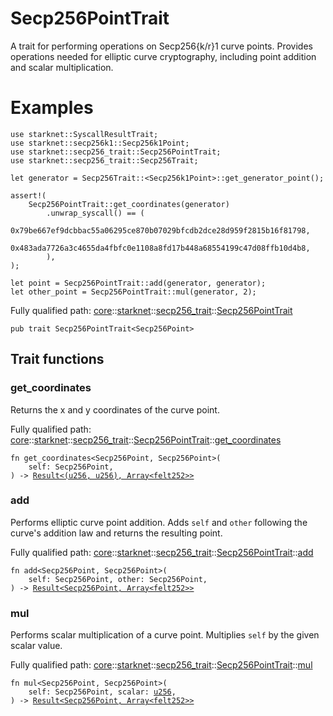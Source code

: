 # Secp256PointTrait

A trait for performing operations on Secp256{k/r}1 curve points.
Provides operations needed for elliptic curve cryptography, including point addition
and scalar multiplication.
# Examples

```cairo
use starknet::SyscallResultTrait;
use starknet::secp256k1::Secp256k1Point;
use starknet::secp256_trait::Secp256PointTrait;
use starknet::secp256_trait::Secp256Trait;

let generator = Secp256Trait::<Secp256k1Point>::get_generator_point();

assert!(
    Secp256PointTrait::get_coordinates(generator)
        .unwrap_syscall() == (
            0x79be667ef9dcbbac55a06295ce870b07029bfcdb2dce28d959f2815b16f81798,
            0x483ada7726a3c4655da4fbfc0e1108a8fd17b448a68554199c47d08ffb10d4b8,
        ),
);

let point = Secp256PointTrait::add(generator, generator);
let other_point = Secp256PointTrait::mul(generator, 2);
```

Fully qualified path: [core](./core.md)::[starknet](./core-starknet.md)::[secp256_trait](./core-starknet-secp256_trait.md)::[Secp256PointTrait](./core-starknet-secp256_trait-Secp256PointTrait.md)

<pre><code class="language-cairo">pub trait Secp256PointTrait&lt;Secp256Point&gt;</code></pre>

## Trait functions

### get_coordinates

Returns the x and y coordinates of the curve point.

Fully qualified path: [core](./core.md)::[starknet](./core-starknet.md)::[secp256_trait](./core-starknet-secp256_trait.md)::[Secp256PointTrait](./core-starknet-secp256_trait-Secp256PointTrait.md)::[get_coordinates](./core-starknet-secp256_trait-Secp256PointTrait.md#get_coordinates)

<pre><code class="language-cairo">fn get_coordinates&lt;Secp256Point, Secp256Point&gt;(
    self: Secp256Point,
) -&gt; <a href="core-result-Result.html">Result&lt;(u256, u256), Array&lt;felt252&gt;&gt;</a></code></pre>


### add

Performs elliptic curve point addition.
Adds `self` and `other` following the curve's addition law and returns
the resulting point.

Fully qualified path: [core](./core.md)::[starknet](./core-starknet.md)::[secp256_trait](./core-starknet-secp256_trait.md)::[Secp256PointTrait](./core-starknet-secp256_trait-Secp256PointTrait.md)::[add](./core-starknet-secp256_trait-Secp256PointTrait.md#add)

<pre><code class="language-cairo">fn add&lt;Secp256Point, Secp256Point&gt;(
    self: Secp256Point, other: Secp256Point,
) -&gt; <a href="core-result-Result.html">Result&lt;Secp256Point, Array&lt;felt252&gt;&gt;</a></code></pre>


### mul

Performs scalar multiplication of a curve point.
Multiplies `self` by the given scalar value.

Fully qualified path: [core](./core.md)::[starknet](./core-starknet.md)::[secp256_trait](./core-starknet-secp256_trait.md)::[Secp256PointTrait](./core-starknet-secp256_trait-Secp256PointTrait.md)::[mul](./core-starknet-secp256_trait-Secp256PointTrait.md#mul)

<pre><code class="language-cairo">fn mul&lt;Secp256Point, Secp256Point&gt;(
    self: Secp256Point, scalar: <a href="core-integer-u256.html">u256</a>,
) -&gt; <a href="core-result-Result.html">Result&lt;Secp256Point, Array&lt;felt252&gt;&gt;</a></code></pre>


